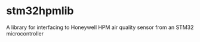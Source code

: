 # stm32hpmlib
A library for interfacing to Honeywell HPM air quality sensor from an STM32 microcontroller

